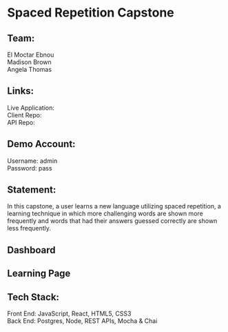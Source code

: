 # Spaced Repetition Capstone

## Team:
El Moctar Ebnou
<br/>
Madison Brown
<br/>
Angela Thomas

## Links:
Live Application:
<br/>
Client Repo:
<br/>
API Repo:

## Demo Account:
Username: admin
<br/>
Password: pass

## Statement:

In this capstone, a user learns a new language utilizing spaced repetition, a learning technique in which more challenging words are shown more frequently and words that had their answers guessed correctly are shown less frequently. 

## Dashboard

## Learning Page

## Tech Stack:
Front End: JavaScript, React, HTML5, CSS3
<br/>
Back End: Postgres, Node, REST APIs, Mocha & Chai